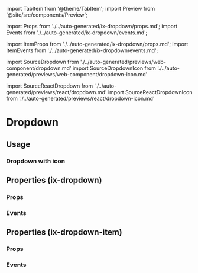 import TabItem from '@theme/TabItem';
import Preview from '@site/src/components/Preview';

import Props from './../auto-generated/ix-dropdown/props.md';
import Events from './../auto-generated/ix-dropdown/events.md';

import ItemProps from './../auto-generated/ix-dropdown/props.md';
import ItemEvents from './../auto-generated/ix-dropdown/events.md';

import SourceDropdown from './../auto-generated/previews/web-component/dropdown.md'
import SourceDropdownIcon from './../auto-generated/previews/web-component/dropdown-icon.md'

import SourceReactDropdown from './../auto-generated/previews/react/dropdown.md'
import SourceReactDropdownIcon from './../auto-generated/previews/react/dropdown-icon.md'

# Dropdown

## Usage

<Preview name="dropdown" height="16rem">
  <TabItem value="javascript">
    <SourceDropdown />
  </TabItem>
  <TabItem value="react">
    <SourceReactDropdown />
  </TabItem>
</Preview>

### Dropdown with icon

<Preview name="dropdown-icon" height="16rem">
  <TabItem value="javascript">
    <SourceDropdownIcon />
  </TabItem>
  <TabItem value="react">
    <SourceReactDropdownIcon />
  </TabItem>
</Preview>

## Properties (ix-dropdown)

### Props

<Props />

### Events

<Events />

## Properties (ix-dropdown-item)

### Props

<ItemProps />

### Events

<ItemEvents />
